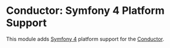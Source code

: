 Conductor: Symfony 4 Platform Support
====================================

This module adds [Symfony 4](https://magento.com/) platform support for the 
[Conductor](https://github.com/conductorphp/conductor-core).

